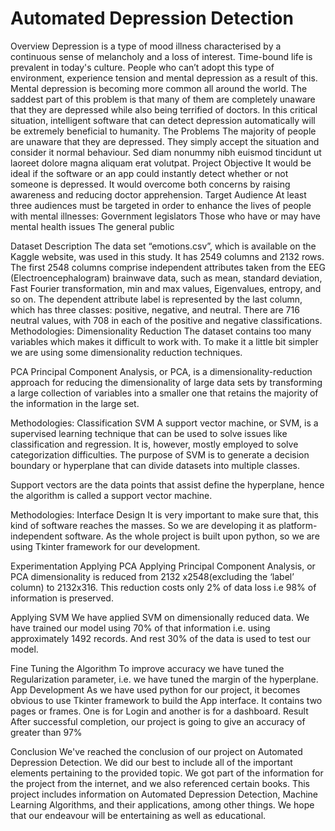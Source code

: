 # Automated Depression Detection

 
Overview
Depression is a type of mood illness characterised by a continuous sense of melancholy and a loss of interest.
Time-bound life is prevalent in today's culture. People who can’t adopt this type of environment, experience tension and mental depression as a result of this. Mental depression is becoming more common all around the world. The saddest part of this problem is that many of them are completely unaware that they are depressed while also being terrified of doctors.
In this critical situation, intelligent software that can detect depression automatically will be extremely beneficial to humanity.
The Problems
The majority of people are unaware that they are depressed. They simply accept the situation and consider it normal behaviour.
Sed diam nonummy nibh euismod tincidunt ut laoreet dolore magna aliquam erat volutpat.
Project Objective
It would be ideal if the software or an app could instantly detect whether or not someone is depressed. It would overcome both concerns by raising awareness and reducing doctor apprehension.
Target Audience
At least three audiences must be targeted in order to enhance the lives of people with mental illnesses:
Government legislators 
Those who have or may have mental health issues
The general public

Dataset Description
The data set “emotions.csv”, which is available on the Kaggle website, was used in this study. It has 2549 columns and 2132 rows. The first 2548 columns comprise independent attributes taken from the EEG (Electroencephalogram) brainwave data, such as mean, standard deviation, Fast Fourier transformation, min and max values, Eigenvalues, entropy, and so on. The dependent attribute label is represented by the last column, which has three classes: positive, negative, and neutral. There are 716 neutral values, with 708 in each of the positive and negative classifications.
Methodologies: Dimensionality Reduction
The dataset contains too many variables which makes it difficult to work with. To make it a little bit simpler we are using some dimensionality reduction techniques.

PCA
Principal Component Analysis, or PCA, is a dimensionality-reduction approach for reducing the dimensionality of large data sets by transforming a large collection of variables into a smaller one that retains the majority of the information in the large set.


Methodologies: Classification
SVM
A support vector machine, or SVM, is a supervised learning technique that can be used to solve issues like classification and regression.
It is, however, mostly employed to solve categorization difficulties. The purpose of SVM is to generate a decision boundary or hyperplane that can divide datasets into multiple classes.

Support vectors are the data points that assist define the hyperplane, hence the algorithm is called a support vector machine.

	


Methodologies: Interface Design
It is very important to make sure that, this kind of software reaches the masses. So we are developing it as platform-independent software. As the whole project is built upon python, so we are using Tkinter framework for our development.

Experimentation
Applying PCA
Applying Principal Component Analysis, or PCA dimensionality is reduced from 2132 x2548(excluding the ‘label’ column) to 2132x316. This reduction costs only 2% of data loss i.e 98% of information is preserved.

Applying SVM
We have applied SVM on dimensionally reduced data. We have trained our model using 70% of that information i.e. using approximately 1492 records. And rest 30% of the data is used to test our model.

Fine Tuning the Algorithm
To improve accuracy we have tuned the Regularization parameter, i.e. we have tuned the margin of the hyperplane.
App Development
As we have used python for our project, it becomes obvious to use  Tkinter framework to build the App interface. It contains two pages or frames. One is for Login and another is for a dashboard.
Result
After successful completion, our project is going to give an accuracy of greater than 97%


Conclusion
We've reached the conclusion of our project on Automated Depression Detection. We did our best to include all of the important elements pertaining to the provided topic. We got part of the information for the project from the internet, and we also referenced certain books. This project includes information on Automated Depression Detection, Machine Learning Algorithms, and their applications, among other things. We hope that our endeavour will be entertaining as well as educational.
